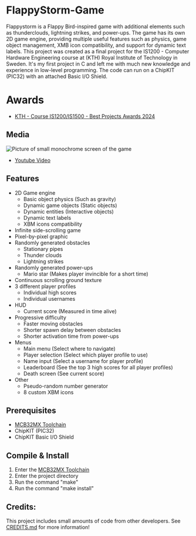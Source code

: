 # FlappyStorm-Game
Flappystorm is a Flappy Bird-inspired game with additional elements such as thunderclouds, lightning strikes, and power-ups. The game has its own 2D game engine, providing multiple useful features such as physics, game object management, XMB icon compatibility, and support for dynamic text labels. This project was created as a final project for the IS1200 - Computer Hardware Engineering course at (KTH) Royal Institute of Technology in Sweden. It's my first project in C and left me with much new knowledge and experience in low-level programming. The code can run on a ChipKIT (PIC32) with an attached Basic I/O Shield.

# Awards
* [KTH - Course IS1200/IS1500 - Best Projects Awards 2024](https://i.imgur.com/lRxViFd.jpeg)

## Media
   ![Picture of small monochrome screen of the game](https://i.imgur.com/sj5S7n3.png)
   * [Youtube Video](https://www.youtube.com/watch?v=bQGde61NOaw)

## Features
* 2D Game engine
  * Basic object physics (Such as gravity)
  * Dynamic game objects (Static objects)
  * Dynamic entities (Interactive objects)
  * Dynamic text labels
  * XBM icons compatibility
* Infinite side-scrolling game
* Pixel-by-pixel graphic
* Randomly generated obstacles
  * Stationary pipes
  * Thunder clouds
  * Lightning strikes
* Randomly generated power-ups
  * Mario star (Makes player invincible for a short time)
* Continuous scrolling ground texture
* 3 different player profiles
  * Individual high scores
  * Individual usernames
* HUD
  * Current score (Measured in time alive)
* Progressive difficulty
  * Faster moving obstacles
  * Shorter spawn delay between obstacles
  * Shorter activation time from power-ups
* Menus
  * Main menu (Select where to navigate)
  * Player selection (Select which player profile to use)
  * Name input (Select a username for player profile)
  * Leaderboard (See the top 3 high scores for all player profiles)
  * Death screen (See current score)
* Other
  * Pseudo-random number generator
  * 8 custom XBM icons

## Prerequisites
* [MCB32MX Toolchain](https://github.com/is1200-example-projects/mcb32tools)
* ChipKIT (PIC32)
* ChipKIT Basic I/O Shield

## Compile & Install
1. Enter the [MCB32MX Toolchain](https://github.com/is1200-example-projects/mcb32tools)
2. Enter the project directory
3. Run the command "make"
4. Run the command "make install"

## Credits:
This project includes small amounts of code from other developers.
See [CREDITS.md](CREDITS.md) for more information!
